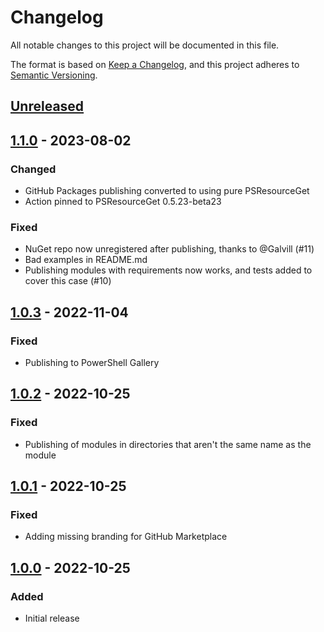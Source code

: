 # Changelog
All notable changes to this project will be documented in this file.

The format is based on [Keep a Changelog](https://keepachangelog.com/en/1.0.0/),
and this project adheres to [Semantic Versioning](https://semver.org/spec/v2.0.0.html).

## [Unreleased]

## [1.1.0] - 2023-08-02
### Changed
- GitHub Packages publishing converted to using pure PSResourceGet
- Action pinned to PSResourceGet 0.5.23-beta23

### Fixed
- NuGet repo now unregistered after publishing, thanks to @Galvill (#11)
- Bad examples in README.md
- Publishing modules with requirements now works, and tests added to cover this case (#10)

## [1.0.3] - 2022-11-04
### Fixed
- Publishing to PowerShell Gallery

## [1.0.2] - 2022-10-25
### Fixed
- Publishing of modules in directories that aren't the same name as the module

## [1.0.1] - 2022-10-25
### Fixed
- Adding missing branding for GitHub Marketplace

## [1.0.0] - 2022-10-25
### Added
- Initial release

[Unreleased]: https://github.com/natescherer/publish-powershell-action/compare/v1.1.0..HEAD
[1.1.0]: https://github.com/natescherer/publish-powershell-action/compare/v1.0.3..v1.1.0
[1.0.3]: https://github.com/natescherer/publish-powershell-action/compare/v1.0.2..v1.0.3
[1.0.2]: https://github.com/natescherer/publish-powershell-action/compare/v1.0.1..v1.0.2
[1.0.1]: https://github.com/natescherer/publish-powershell-action/compare/v1.0.0..v1.0.1
[1.0.0]: https://github.com/natescherer/publish-powershell-action/tree/v1.0.0